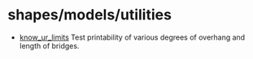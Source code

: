 # shapes/models/utilities


* [know_ur_limits](./know_ur_limits/README.md)
   Test printability of various degrees of overhang and length of bridges.